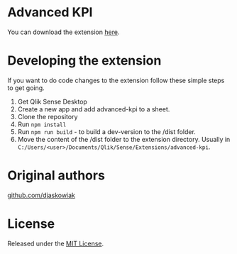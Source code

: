 # Advanced KPI
You can download the extension [here](https://github.com/djaskowiak/advanced-kpi/releases).

# Developing the extension
If you want to do code changes to the extension follow these simple steps to get going.

1. Get Qlik Sense Desktop
1. Create a new app and add advanced-kpi to a sheet.
2. Clone the repository
3. Run `npm install`
4. Run `npm run build` - to build a dev-version to the /dist folder.
5. Move the content of the /dist folder to the extension directory. Usually in `C:/Users/<user>/Documents/Qlik/Sense/Extensions/advanced-kpi`.

# Original authors
[github.com/djaskowiak](https://github.com/djaskowiak)

# License
Released under the [MIT License](LICENSE).
